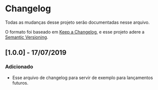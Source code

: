 # Changelog
Todas as mudanças desse projeto serão documentadas nesse arquivo.

O formato foi baseado em [Keep a Changelog](https://keepachangelog.com/en/1.0.0/),
e esse projeto adere a [Semantic Versioning](https://semver.org/spec/v2.0.0.html).

## [1.0.0] - 17/07/2019

### Adicionado

- Esse arquivo de changelog para servir de exemplo para lançamentos futuros.

